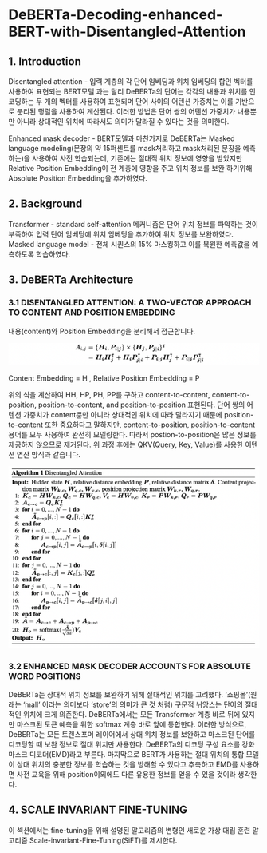 # DeBERTa-Decoding-enhanced-BERT-with-Disentangled-Attention
## 1. Introduction
Disentangled attention - 입력 계층의 각 단어 임베딩과 위치 임베딩의 합인 벡터를 사용하여 표현되는 BERT모델 과는 달리 DeBERTa의 단어는 각각의 내용과 위치를 인코딩하는 두 개의 벡터를 사용하여 표현되며 단어 사이의 어텐션 가중치는 이를 기반으로 분리된 행렬을 사용하여 계산된다. 이러한 방법은 단어 쌍의 어텐션 가중치가 내용뿐만 아니라 상대적인 위치에 따라서도 의미가 달라질 수 있다는 것을 의미한다.

Enhanced mask decoder - BERT모델과 마찬가지로 DeBERTa는 Masked language modeling(문장의 약 15퍼센트를 mask처리하고 mask처리된 문장을 예측하는)을 사용하여 사전 학습되는데, 기존에는 절대적 위치 정보에 영향을 받았지만 Relative Position Embedding이 전 계층에 영향을 주고 위치 정보를 보완 하기위해 Absolute Position Embedding을 추가하였다.

## 2. Background
Transformer - standard self-attention 메커니즘은 단어 위치 정보를 파악하는 것이 부족하여 입력 단어 임베딩에 위치 임베딩을 추가하여 위치 정보를 보완하였다.
Masked language model -  전체 시퀀스의 15% 마스킹하고 이를 복원한 예측값을 예측하도록 학습하였다.
## 3. DeBERTa Architecture
### 3.1 DISENTANGLED ATTENTION: A TWO-VECTOR APPROACH TO CONTENT AND POSITION EMBEDDING

내용(content)와 Position Embedding을 분리해서 접근합니다.


<img src="img/figure2.png">

Content Embedding = H , Relative Position Embedding = P 

위의 식을 계산하여 HH, HP, PH, PP를 구하고  content-to-content, content-to-position, position-to-content, and position-to-position 표현된다. 단어 쌍의 어텐션 가중치가 content뿐만 아니라 상대적인 위치에 따라 달라지기 때문에 position-to-content 또한 중요하다고 말하지만, content-to-position, position-to-content 용어를 모두 사용하여 완전히 모델링한다. 따라서 postion-to-position은 많은 정보를 제공하지 않으므로 제거된다. 위 과정 후에는 QKV(Query, Key, Value)를 사용한 어텐션 연산 방식과 같습니다.

<img src="img/figure3.png">
                                                     <Disentangeld Attention>


### 3.2 ENHANCED MASK DECODER ACCOUNTS FOR ABSOLUTE WORD POSITIONS

 DeBERTa는 상대적 위치 정보를 보완하기 위해 절대적인 위치를 고려했다. ‘쇼핑몰’(원래는 ‘mall’ 이라는 의미보다 ‘store’의 의미가 큰 것 처럼) 구문적 뉘앙스는 단어의 절대적인 위치에 크게 의존한다. DeBERTa에서는 모든 Transformer 계층 바로 뒤에 있지만 마스크된 토큰 예측을 위한 softmax 계층 바로 앞에 통합한다. 이러한 방식으로, DeBERTa는 모든 트랜스포머 레이어에서 상대 위치 정보를 보완하고 마스크된 단어를 디코딩할 때 보완 정보로 절대 위치만 사용한다. 
 DeBERTa의 디코딩 구성 요소를 강화 마스크 디코더(EMD)라고 부른다. 마지막으로 BERT가 사용하는 절대 위치의 통합 모델이 상대 위치의 충분한 정보를 학습하는 것을 방해할 수 있다고 추측하고 EMD를 사용하면 사전 교육을 위해 position이외에도 다른 유용한 정보를 얻을 수 있을 것이라 생각한다.

## 4. SCALE INVARIANT FINE-TUNING
 이 섹션에서는 fine-tuning을 위해 설명된 알고리즘의 변형인 새로운 가상 대립 훈련 알고리즘 Scale-invariant-Fine-Tuning(SiFT)를 제시한다.
